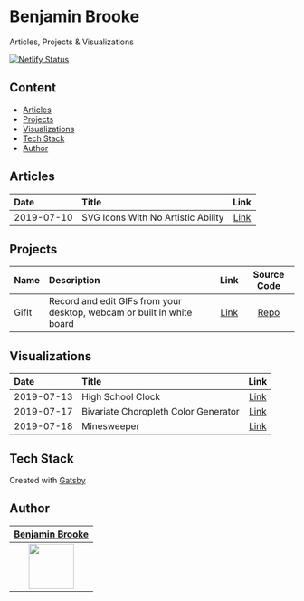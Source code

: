 # Benjamin Brooke

Articles, Projects & Visualizations

[![Netlify Status](https://api.netlify.com/api/v1/badges/11084e11-53c5-43b8-aa79-47b851c8c14b/deploy-status)](https://app.netlify.com/sites/benjaminadk/deploys)

## Content

- [Articles](#articles)
- [Projects](#projects)
- [Visualizations](#visualizations)
- [Tech Stack](#tech-stack)
- [Author](#author)

## Articles

| Date       | Title                              |                                       Link                                        |
| :--------- | :--------------------------------- | :-------------------------------------------------------------------------------: |
| 2019-07-10 | SVG Icons With No Artistic Ability | [Link](https://benjaminadk.netlify.com/posts/svg-icons-with-no-artistic-ability/) |

## Projects

| Name  | Description                                                            |                          Link                           |                 Source Code                  |
| :---- | :--------------------------------------------------------------------- | :-----------------------------------------------------: | :------------------------------------------: |
| GifIt | Record and edit GIFs from your desktop, webcam or built in white board | [Link](https://benjaminadk.netlify.com/projects/gifit/) | [Repo](https://github.com/benjaminadk/gifit) |

## Visualizations

| Date       | Title                                |                                            Link                                             |
| :--------- | :----------------------------------- | :-----------------------------------------------------------------------------------------: |
| 2019-07-13 | High School Clock                    |          [Link](https://benjaminadk.netlify.com/visualizations/high-school-clock)           |
| 2019-07-17 | Bivariate Choropleth Color Generator | [Link](https://benjaminadk.netlify.com/visualizations/bivariate-choropleth-color-generator) |
| 2019-07-18 | Minesweeper                          |             [Link](https://benjaminadk.netlify.com/visualizations/minesweeper)              |

## Tech Stack

Created with [Gatsby](https://www.gatsbyjs.org/)

## Author

|                              [**Benjamin Brooke**](https://github.com/benjaminadk)                              |
| :-------------------------------------------------------------------------------------------------------------: |
| [<img src="https://avatars2.githubusercontent.com/u/28043421?s=80" width="80">](https://github.com/benjaminadk) |
